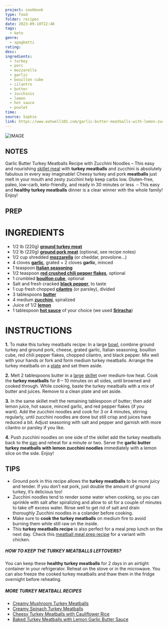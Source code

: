```yaml
---
project: cookbook
type: food
folder: recipes
date: 2023-09-10T22:48
tags:
  - keto
genre:
  - spaghetti
rating: 
desc: 
ingredients:
  - turkey
  - porc
  - mozzarella
  - garlic
  - bouillon cube
  - cilantro
  - butter
  - zucchinis
  - lemon
  - hot sauce
  - poulet
time: 
source: Sophie
link: https://www.eatwell101.com/garlic-butter-meatballs-with-lemon-zucchini-noodles
---
```

![IMAGE](image_8.png)




## NOTES

Garlic Butter Turkey Meatballs Recipe with Zucchini Noodles – This easy and nourishing [skillet meal](https://www.eatwell101.com/tag/skillet-recipes "SKILLET RECIPES") with **turkey meatballs** and zucchini is absolutely fabulous in every way imaginable! Cheesy turkey and pork **meatballs** just melt in your mouth and zesty zucchini help keep carbs low. Gluten-free, paleo, low-carb, keto-friendly, and ready in 30 minutes or less  – This easy and **healthy turkey meatballs** dinner is a clear winner with the whole family! Enjoy!


## PREP


# INGREDIENTS

- 1/2 lb (220g) [**ground turkey meat**](https://amzn.to/2KhcQru)
- 1/2 lb (220g) [**ground pork meat**](https://amzn.to/34VmbNN) (optional, see recipe notes)
- 1/2 cup shredded [**mozzarella**](https://amzn.to/32FG9ud) (or cheddar, provolone…)
- 4 cloves [**garlic**](https://amzn.to/34ZxKU0), grated + 2 cloves **garlic**, minced
- 1 teaspoon **[Italian seasoning](https://amzn.to/2XZUz7v)**
- 1/2 teaspoon [**red crushed chili pepper flakes**](https://amzn.to/2HArZ70), optional
- 1 crumbled [**bouillon cube**](https://amzn.to/2q9uTsZ), optional
- Salt and fresh cracked **[black pepper](https://amzn.to/2HBXlu2)**, to taste
- 1 cup fresh chopped [**cilantro**](https://amzn.to/2QfYMm8) (or parsley), divided
- 3 tablespoons [**butter**](https://amzn.to/2NM07PG)
- 4 medium [**zucchini**](https://amzn.to/2q0IxPd), spiralized
- Juice of 1/2 [**lemon**](https://amzn.to/2QjyY8z)
- 1 tablespoon [**hot sauce**](https://amzn.to/2O4EyJi) of your choice (we used [**Sriracha**](https://amzn.to/2O4EyJi))

# INSTRUCTIONS

**1.** To make this turkey meatballs recipe: In a large [bowl](https://amzn.to/40h9qui), combine ground turkey and ground pork, cheese, grated garlic, Italian seasoning, bouillon cube, red chili pepper flakes, chopped cilantro, and black pepper. Mix well with your hands or fork and form medium turkey meatballs. Arrange the turkey meatballs on a [plate](https://amzn.to/3jqrTUS) and set them aside.

**2.** Melt 2 tablespoons butter in a [large](https://amzn.to/2nOVV4f) [skillet](https://amzn.to/3YlYb2a) over medium-low heat. Cook the **turkey meatballs** for 8 – 10 minutes on all sides, until browned and cooked through. While cooking, baste the turkey meatballs with a mix of butter and juices. Remove to a clean plate and set aside.

**3.** In the same skillet melt the remaining tablespoon of butter; then add lemon juice, hot sauce, minced garlic, and red pepper flakes (if you want). Add the zucchini noodles and cook for 3 or 4 minutes, stirring regularly, until zucchini noodles are done but still crisp and juices have reduced a bit. Adjust seasoning with salt and pepper and garnish with more cilantro or parsley if you like.

**4.** Push zucchini noodles on one side of the skillet add the turkey meatballs back to the [pan](https://amzn.to/3wSbxXZ) and reheat for a minute or two. Serve the **garlic butter turkey meatballs with lemon zucchini noodles** immediately with a lemon slice on the side. Enjoy!

## TIPS



- Ground pork in this recipe allows the **turkey meatballs** to be more juicy and tender. If you don’t eat pork, just double the amount of ground turkey, it’s delicious too!
- Zucchini noodles tend to render some water when cooking, so you can sprinkle with salt after spiralizing and allow to sit for a couple of minutes to take off excess water. Rinse well to get rid of salt and drain thoroughly Zucchini noodles in a colander before cooking.
- Make sure to **cook the turkey meatballs** on medium fire to avoid burning them while still raw on the inside.
- This **turkey meatballs recipe** is also perfect for a meal prep lunch on the next day. Check this [meatball meal prep recipe](https://www.eatwell101.com/meal-prep-garlic-butter-chicken-meatballs-recipe-zucchini-noodles) for a variant with chicken.

##### HOW TO KEEP THE TURKEY MEATBALLS LEFTOVERS?

You can keep these **healthy turkey meatballs** for 2 days in an airtight container in your refrigerator. Reheat on the stove or in the microwave. You can also freeze the cooked turkey meatballs and thaw them in the fridge overnight before reheating.

##### MORE TURKEY MEATBALL RECIPES

- [Creamy Mushroom Turkey Meatballs](https://www.eatwell101.com/creamy-mushroom-turkey-meatballs-recipe)
- [Creamy Spinach Turkey Meatballs](https://www.eatwell101.com/creamy-spinach-turkey-meatballs-recipe)
- [Cheesy Turkey Meatballs with Cauliflower Rice](https://www.eatwell101.com/cheesy-stuffed-turkey-meatballs-with-cauliflower-rice)
- [Baked Turkey Meatballs with Lemon Garlic Butter Sauce](https://www.eatwell101.com/baked-turkey-meatballs-with-garlic-butter-herb-sauce)